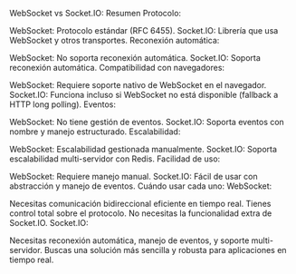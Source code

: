 WebSocket vs Socket.IO: Resumen
Protocolo:

WebSocket: Protocolo estándar (RFC 6455).
Socket.IO: Librería que usa WebSocket y otros transportes.
Reconexión automática:

WebSocket: No soporta reconexión automática.
Socket.IO: Soporta reconexión automática.
Compatibilidad con navegadores:

WebSocket: Requiere soporte nativo de WebSocket en el navegador.
Socket.IO: Funciona incluso si WebSocket no está disponible (fallback a HTTP long polling).
Eventos:

WebSocket: No tiene gestión de eventos.
Socket.IO: Soporta eventos con nombre y manejo estructurado.
Escalabilidad:

WebSocket: Escalabilidad gestionada manualmente.
Socket.IO: Soporta escalabilidad multi-servidor con Redis.
Facilidad de uso:

WebSocket: Requiere manejo manual.
Socket.IO: Fácil de usar con abstracción y manejo de eventos.
Cuándo usar cada uno:
WebSocket:

Necesitas comunicación bidireccional eficiente en tiempo real.
Tienes control total sobre el protocolo.
No necesitas la funcionalidad extra de Socket.IO.
Socket.IO:

Necesitas reconexión automática, manejo de eventos, y soporte multi-servidor.
Buscas una solución más sencilla y robusta para aplicaciones en tiempo real.
